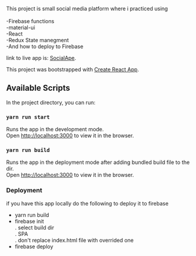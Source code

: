 This project is small social media platform where i practiced using <br /><br />
-Firebase functions<br />
-material-ui<br />
-React<br />
-Redux State manegment<br />
-And how to deploy to Firebase<br />

link to live app is: [SocialApe](https://socialape-6a4b8.web.app).



This project was bootstrapped with [Create React App](https://github.com/facebook/create-react-app).

## Available Scripts

In the project directory, you can run:

### `yarn run start`

Runs the app in the development mode.<br />
Open [http://localhost:3000](http://localhost:3000) to view it in the browser.

### `yarn run build`

Runs the app in the deployment mode after adding bundled build file to the dir.<br />
Open [http://localhost:3000](http://localhost:3000) to view it in the browser.

### Deployment

if you have this app locally do the following to deploy it to firebase
- yarn run build<br />
- firebase init<br />
    . select build dir<br />
    . SPA<br />
    . don't replace index.html file with overrided one<br />
- firebase deploy
